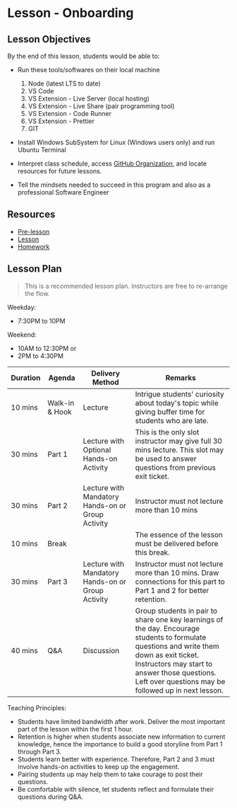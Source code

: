 # Lesson - Onboarding

## Lesson Objectives

By the end of this lesson, students would be able to:

- Run these tools/softwares on their local machine
    1. Node (latest LTS to date)
    1. VS Code
    1. VS Extension - Live Server (local hosting)
    1. VS Extension - Live Share (pair programming tool)
    1. VS Extension - Code Runner
    1. VS Extension - Prettier
    1. GIT

- Install Windows SubSystem for Linux (Windows users only) and run Ubuntu Terminal

- Interpret class schedule, access [GitHub Organization](https://github.com/trent-f2f-bootcamp-pt), and locate resources for future lessons.

- Tell the mindsets needed to succeed in this program and also as a professional Software Engineer

## Resources

- [Pre-lesson](./pre-lesson-work.md)
- [Lesson](./lesson.md)
- [Homework](./homework.md)

## Lesson Plan

> This is a recommended lesson plan. Instructors are free to re-arrange the flow.

Weekday: 
- 7:30PM to 10PM

Weekend: 
- 10AM to 12:30PM or 
- 2PM to 4:30PM

|Duration|Agenda|Delivery Method|Remarks|
|-|-|-|-|
|10 mins|Walk-in & Hook|Lecture|Intrigue students' curiosity about today's topic while giving buffer time for students who are late.|
|30 mins|Part 1| Lecture with Optional Hands-on Activity| This is the only slot instructor may give full 30 mins lecture. This slot may be used to answer questions from previous exit ticket.|
|30 mins|Part 2| Lecture with Mandatory Hands-on or Group Activity|Instructor must not lecture more than 10 mins|
|10 mins|Break| |The essence of the lesson must be delivered before this break.|
|30 mins|Part 3| Lecture with Mandatory Hands-on or Group Activity|Instructor must not lecture more than 10 mins. Draw connections for this part to Part 1 and 2 for better retention.|
|40 mins|Q&A| Discussion | Group students in pair to share one key learnings of the day. Encourage students to formulate questions and write them down as exit ticket. Instructors may start to answer those questions. Left over questions may be followed up in next lesson.|

Teaching Principles:
- Students have limited bandwidth after work. Deliver the most important part of the lesson within the first 1 hour.
- Retention is higher when students associate new information to current knowledge, hence the importance to build a good storyline from Part 1 through Part 3.
- Students learn better with experience. Therefore, Part 2 and 3 must involve hands-on activities to keep up the engagement.
- Pairing students up may help them to take courage to post their questions.
- Be comfortable with silence, let students reflect and formulate their questions during Q&A.